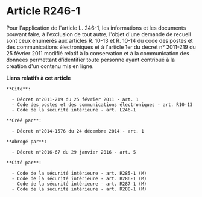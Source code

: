# Article R246-1

Pour l'application de l'article L. 246-1, les informations et les documents pouvant faire, à l'exclusion de tout autre,
l'objet d'une demande de recueil sont ceux énumérés aux articles R. 10-13 et R. 10-14 du code des postes et des
communications électroniques et à l'article 1er du décret n° 2011-219 du 25 février 2011 modifié relatif à la conservation et
à la communication des données permettant d'identifier toute personne ayant contribué à la création d'un contenu mis en
ligne.

**Liens relatifs à cet article**

	**Cite**:

	  - Décret n°2011-219 du 25 février 2011 - art. 1
	  - Code des postes et des communications électroniques - art. R10-13
	  - Code de la sécurité intérieure - art. L246-1

	**Créé par**:

	  - Décret n°2014-1576 du 24 décembre 2014 - art. 1

	**Abrogé par**:

	  - Décret n°2016-67 du 29 janvier 2016 - art. 5

	**Cité par**:

	  - Code de la sécurité intérieure - art. R285-1 (M)
	  - Code de la sécurité intérieure - art. R286-1 (M)
	  - Code de la sécurité intérieure - art. R287-1 (M)
	  - Code de la sécurité intérieure - art. R288-1 (M)
